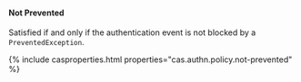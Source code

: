 #### Not Prevented

Satisfied if and only if the authentication event is not blocked by a `PreventedException`.

{% include casproperties.html properties="cas.authn.policy.not-prevented" %}
